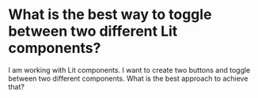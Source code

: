 
# What is the best way to toggle between two different Lit components?

I am working with Lit components. I want to create two buttons and toggle between two different components. What is the best approach to achieve that?

        